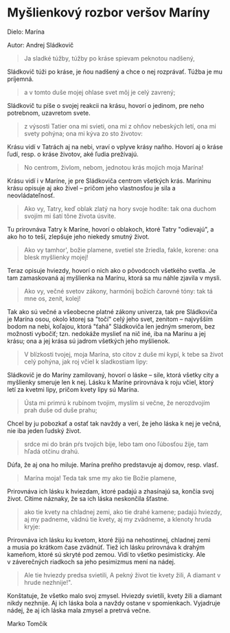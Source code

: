 # Myšlienkový rozbor veršov Maríny

Dielo: Marína

Autor: Andrej Sládkovič

> Ja sladké túžby, túžby po kráse
> spievam peknotou nadšený,

Sládkovič túži po kráse, je ňou nadšený a chce o nej rozprávať. Túžba je mu príjemná.

> a v tomto duše mojej ohlase
> svet môj je celý zavrený;

Sládkovič tu píše o svojej reakcii na krásu, hovorí o jedinom, pre neho potrebnom, uzavretom svete.

> z výsosti Tatier ona mi svieti,
> ona mi z ohňov nebeských letí,
> ona mi svety pohýna;
> ona mi kýva zo sto životov:

Krásu vidí v Tatrách aj na nebi, vraví o vplyve krásy naňho. Hovorí aj o kráse ľudí, resp. o kráse životov, aké ľudia prežívajú.

> No centrom, živlom, nebom, jednotou
> krás mojich moja Marína!

Krásu vidí i v Maríne, je pre Sládkoviča centrom všetkých krás. Maríninu krásu opisuje aj ako živel – pričom jeho vlastnosťou je sila a neovládateľnosť.

> Ako vy, Tatry, keď oblak zlatý
> na hory svoje hodíte:
> tak ona duchom svojím mi šatí
> tône života úsvite.

Tu prirovnáva Tatry k Maríne, hovorí o oblakoch, ktoré Tatry "odievajú", a ako ho to teší, zlepšuje jeho niekedy smutný život.

> Ako vy tamhor\', božie plamene,
> svetiel ste žriedla, fakle, korene:
> ona blesk myšlienky mojej!

Teraz opisuje hviezdy, hovorí o nich ako o pôvodcoch všetkého svetla. Je tam zamaskovaná aj myšlienka na Marínu, ktorá sa mu náhle zjavila v mysli.

> Ako vy, večné svetov zákony,
> harmónij božích čarovné tóny:
> tak tá mne os, zenit, kolej!

Tak ako sú večné a všeobecne platné zákony univerza, tak pre Sládkoviča je Marína osou, okolo ktorej sa "točí" celý jeho svet, zenitom – najvyšším bodom na nebi, koľajou, ktorá "ťahá" Sládkoviča len jedným smerom, bez možnosti vybočiť; tzn. nedokáže myslieť na nič iné, iba na Marínu a jej krásu; ona a jej krása sú jadrom všetkých jeho myšlienok.

> V blízkosti tvojej, moja Marína,
> sto citov z duše mi kypí,
> k tebe sa život celý pohýna,
> jak roj včiel k sladkostiam lipy:

Sládkovič je do Maríny zamilovaný, hovorí o láske – sile, ktorá všetky city a myšlienky smeruje len k nej. Lásku k Maríne prirovnáva k roju včiel, ktorý letí za kvetmi lipy, pričom kvety lipy sú Marína.

> Ústa mi primrú k rubínom tvojim,
> myslím si večne, že nerozdvojím
> prah duše od duše prahu;

Chcel by ju pobozkať a ostať tak navždy a verí, že jeho láska k nej je večná, nie iba jeden ľudský život.

> srdce mi do brán pŕs tvojich bije,
> lebo tam ono ľúbosťou žije,
> tam hľadá otčinu drahú.

Dúfa, že aj ona ho miluje. Marína preňho predstavuje aj domov, resp. vlasť.

> Marína moja! Teda tak sme my
> ako tie Božie plamene,

Prirovnáva ich lásku k hviezdam, ktoré padajú a zhasínajú sa, končia svoj život. Cítime náznaky, že sa ich láska neskončila šťastne.

> ako tie kvety na chladnej zemi,
> ako tie drahé kamene;
> padajú hviezdy, aj my padneme,
> vädnú tie kvety, aj my zvädneme,
> a klenoty hruda kryje:

Prirovnáva ich lásku ku kvetom, ktoré žijú na nehostinnej, chladnej zemi a musia po krátkom čase zvädnúť. Tiež ich lásku prirovnáva k drahým kameňom, ktoré sú skryté pod zemou. Vidí to všetko pesimisticky. Ale v záverečných riadkoch sa jeho pesimizmus mení na nádej.

> Ale tie hviezdy predsa svietili,
> A pekný život tie kvety žili,
> A diamant v hrude nezhnije!".

Konštatuje, že všetko malo svoj zmysel. Hviezdy svietili, kvety žili a diamant nikdy nezhnije. Aj ich láska bola a navždy ostane v spomienkach. Vyjadruje nádej, že aj ich láska mala zmysel a pretrvá večne.

Marko Tomčík